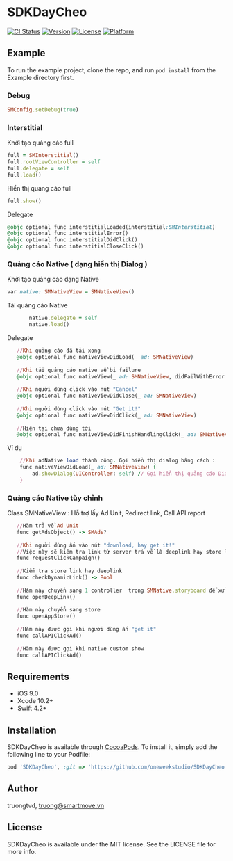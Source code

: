 # SDKDayCheo

[![CI Status](https://img.shields.io/travis/truongtvd/SDKDayCheo.svg?style=flat)](https://travis-ci.org/truongtvd/SDKDayCheo)
[![Version](https://img.shields.io/cocoapods/v/SDKDayCheo.svg?style=flat)](https://cocoapods.org/pods/SDKDayCheo)
[![License](https://img.shields.io/cocoapods/l/SDKDayCheo.svg?style=flat)](https://cocoapods.org/pods/SDKDayCheo)
[![Platform](https://img.shields.io/cocoapods/p/SDKDayCheo.svg?style=flat)](https://cocoapods.org/pods/SDKDayCheo)

## Example

To run the example project, clone the repo, and run `pod install` from the Example directory first.
### Debug
```ruby
SMConfig.setDebug(true)
```
### Interstitial
Khởi tạo quảng cáo full
```ruby
full = SMInterstitial()
full.rootViewController = self
full.delegate = self
full.load()
```
Hiển thị quảng cáo full
```ruby
full.show()
```
Delegate
```ruby
@objc optional func interstitialLoaded(interstitial:SMInterstitial)
@objc optional func interstitialError()
@objc optional func interstitialDidClick()
@objc optional func interstitialCloseClick()
```


### Quảng cáo Native ( dạng hiển thị Dialog )
Khởi tạo quảng cáo dạng Native
```ruby
var native: SMNativeView = SMNativeView()
```

Tải quảng cáo Native
```ruby
       native.delegate = self
       native.load()
```

Delegate
```ruby
   //Khi quảng cáo đã tải xong
   @objc optional func nativeViewDidLoad(_ ad: SMNativeView)
   
   //Khi tải quảng cáo native về bị failure
   @objc optional func nativeView(_ ad: SMNativeView, didFailWithError error: Error)
   
   //Khi người dùng click vào nút "Cancel"
   @objc optional func nativeViewDidClose(_ ad: SMNativeView)
   
   //Khi người dùng click vào nút "Get it!"
   @objc optional func nativeViewDidClick(_ ad: SMNativeView)
   
   //Hiện tại chưa dùng tới
   @objc optional func nativeViewDidFinishHandlingClick(_ ad: SMNativeView)
```

Ví dụ
```ruby
    //Khi adNative load thành công. Gọi hiển thị dialog bằng cách :
    func nativeViewDidLoad(_ ad: SMNativeView) {
        ad.showDialog(UIController: self) // Gọi hiển thị quảng cáo Dialog
    }
```

### Quảng cáo Native tùy chỉnh
Class SMNativeView  : Hỗ trợ lấy  Ad Unit, Redirect link, Call API report
```ruby
   //Hàm trả về Ad Unit
   func getAdsObject() -> SMAds?
   
   //Khi người dùng ấn vào nút "download, hay get it!"
   //Việc này sẽ kiểm tra link từ server trả về là deeplink hay store link để điều hướng cho phù hợp
   func requestClickCampaign()
   
   //Kiểm tra store link hay deeplink
   func checkDynamicLink() -> Bool 
   
   //Hàm này chuyển sang 1 controller  trong SMNative.storyboard để xử lý deeplink
   func openDeepLink()
   
   //Hàm này chuyển sang store
   func openAppStore()
   
   //Hàm này được gọi khi người dùng ấn "get it"
   func callAPIClickAd()
   
   //Hàm này được gọi khi native custom show
   func callAPIClickAd()
```

## Requirements
- iOS 9.0
- Xcode 10.2+
- Swift 4.2+
## Installation

SDKDayCheo is available through [CocoaPods](https://cocoapods.org). To install
it, simply add the following line to your Podfile:

```ruby
pod 'SDKDayCheo', :git => 'https://github.com/oneweekstudio/SDKDayCheo.git', :branch => 'master'
```


## Author

truongtvd, truong@smartmove.vn

## License

SDKDayCheo is available under the MIT license. See the LICENSE file for more info.

